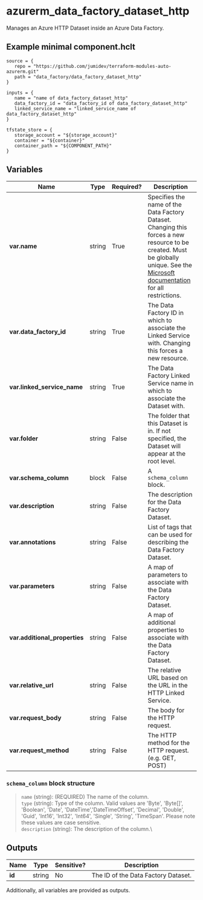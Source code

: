 # azurerm_data_factory_dataset_http

Manages an Azure HTTP Dataset inside an Azure Data Factory.

## Example minimal component.hclt

```hcl
source = {
   repo = "https://github.com/jumidev/terraform-modules-auto-azurerm.git" 
   path = "data_factory/data_factory_dataset_http" 
}

inputs = {
   name = "name of data_factory_dataset_http" 
   data_factory_id = "data_factory_id of data_factory_dataset_http" 
   linked_service_name = "linked_service_name of data_factory_dataset_http" 
}

tfstate_store = {
   storage_account = "${storage_account}" 
   container = "${container}" 
   container_path = "${COMPONENT_PATH}" 
}

```

## Variables

| Name | Type | Required? |  Description |
| ---- | ---- | --------- |  ----------- |
| **var.name** | string | True | Specifies the name of the Data Factory Dataset. Changing this forces a new resource to be created. Must be globally unique. See the [Microsoft documentation](https://docs.microsoft.com/azure/data-factory/naming-rules) for all restrictions. | 
| **var.data_factory_id** | string | True | The Data Factory ID in which to associate the Linked Service with. Changing this forces a new resource. | 
| **var.linked_service_name** | string | True | The Data Factory Linked Service name in which to associate the Dataset with. | 
| **var.folder** | string | False | The folder that this Dataset is in. If not specified, the Dataset will appear at the root level. | 
| **var.schema_column** | block | False | A `schema_column` block. | 
| **var.description** | string | False | The description for the Data Factory Dataset. | 
| **var.annotations** | string | False | List of tags that can be used for describing the Data Factory Dataset. | 
| **var.parameters** | string | False | A map of parameters to associate with the Data Factory Dataset. | 
| **var.additional_properties** | string | False | A map of additional properties to associate with the Data Factory Dataset. | 
| **var.relative_url** | string | False | The relative URL based on the URL in the HTTP Linked Service. | 
| **var.request_body** | string | False | The body for the HTTP request. | 
| **var.request_method** | string | False | The HTTP method for the HTTP request. (e.g. GET, POST) | 

### `schema_column` block structure

> `name` (string): (REQUIRED) The name of the column.\
> `type` (string): Type of the column. Valid values are 'Byte', 'Byte[]', 'Boolean', 'Date', 'DateTime','DateTimeOffset', 'Decimal', 'Double', 'Guid', 'Int16', 'Int32', 'Int64', 'Single', 'String', 'TimeSpan'. Please note these values are case sensitive.\
> `description` (string): The description of the column.\



## Outputs

| Name | Type | Sensitive? | Description |
| ---- | ---- | --------- | --------- |
| **id** | string | No  | The ID of the Data Factory Dataset. | 

Additionally, all variables are provided as outputs.
